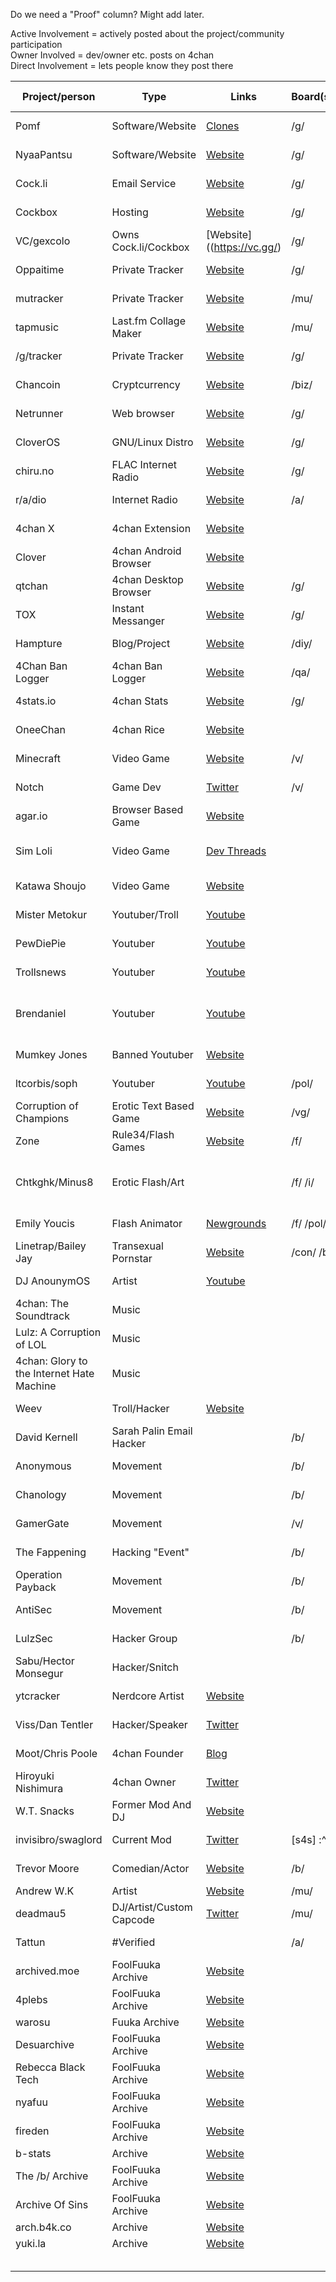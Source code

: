 Do we need a "Proof" column? Might add later.

Active Involvement = actively posted about the project/community participation<br>
Owner Involved = dev/owner etc. posts on 4chan<br>
Direct Involvement = lets people know they post there<br>


| Project/person             | Type                     | Links                                                                                 | Board(s)        | Closeness            | Source code                | Notes                                       
|----------------------------|--------------------------|---------------------------------------------------------------------------------------|-----------------|----------------------|----------------------------|---------------------------------------------
| Pomf                       | Software/Website         | [Clones](https://github.com/tsudoko/long-live-pomf/blob/master/long-live-pomf.md)     | /g/             | Active Involvement   | [(Code)](https://github.com/nokonoko/Pomf) |
| NyaaPantsu                 | Software/Website         | [Website](https://nyaa.pantsu.cat/)                                                   | /g/             | Active Involvement   | [(Code)](https://github.com/NyaaPantsu/nyaa) |
| Cock.li                    | Email Service            | [Website](https://cock.li/)                                                           | /g/             | Owner Involved       |                            |
| Cockbox                    | Hosting                  | [Website](https://cockbox.org)                                                        | /g/             | Owner Involved       |                            |
| VC/gexcolo                 | Owns Cock.li/Cockbox     | [Website]((https://vc.gg/)                                                            | /g/             | Direct Involvement   |                            |
| Oppaitime                  | Private Tracker          | [Website](https://oppaiti.me/)                                                        | /g/             | Active Involved      | [(Code)](https://git.oppaiti.me/Oppaitime/Gazelle/) |
| mutracker                  | Private Tracker          | [Website](https://mutracker.org/)                                                     | /mu/            | Active Involvement   |                            | ded
| tapmusic                   | Last.fm Collage Maker    | [Website](http://tapmusic.net/)                                                       | /mu/            | Owner Involved       |                            |
| /g/tracker                 | Private Tracker          | [Website](https://gtracker.installgentoo.com/)                                        | /g/             | Active Involvement   |                            | ded
| Chancoin                   | Cryptcurrency            | [Website](https://chancoin.org/)                                                      | /biz/           | Active Involvement   | [(Code)](https://github.com/Chancoin-core/CHANCOIN) |
| Netrunner                  | Web browser              | [Website](https://netrunner.cc/)                                                      | /g/             | Active Involvement   | [(Code)](https://gitgud.io/odilitime/netrunner/) |
| CloverOS                   | GNU/Linux Distro         | [Website](https://cloveros.ga/)                                                       | /g/             | Active Involvement   | [(Code)](https://gitgud.io/cloveros/cloveros) |
| chiru.no                   | FLAC Internet Radio      | [Website](https://chiru.no/)                                                          | /g/             | Active Involvement   | [(Code)](https://gitgud.io/chiru.no/chiru.no) |
| r/a/dio                    | Internet Radio           | [Website](https://r-a-d.io/)                                                          | /a/             | Active Involvement   |                            |
| 4chan X                    | 4chan Extension          | [Website](https://www.4chan-x.net/)                                                   |                 | Active Involvement   | [(Code)](https://github.com/ccd0/4chan-x) |
| Clover                     | 4chan Android Browser    | [Website](https://floens.github.io/Clover/)                                           |                 | Active Involvement   | [(Code)](https://github.com/Floens/Clover) |
| qtchan                     | 4chan Desktop Browser    | [Website](https://github.com/siavash119/qtchan/)                                      | /g/             | Active Involvement   | [(Code)](https://github.com/siavash119/qtchan/) |
| TOX                        | Instant Messanger        | [Website](https://tox.chat/)                                                          | /g/             | Active Involvement   |                            |
| Hampture                   | Blog/Project             | [Website](https://hampture.blogspot.com/)                                             | /diy/           | Owner Involved       |                            |
| 4Chan Ban Logger           | 4chan Ban Logger         | [Website](https://bans.verniy.xyz/)                                                   | /qa/            | Owner Involved       | [(Code)](https://github.com/ECHibiki/bans.verniy.xyz-Modern) | >4Chan
| 4stats.io                  | 4chan Stats              | [Website](https://4stats.io/)                                                         | /g/             | Owner Involved       |                            |
| OneeChan                   | 4chan Rice               | [Website](https://github.com/KevinParnell/OneeChan)                                   |                 | Owner Involved       | [(Code)](https://github.com/KevinParnell/OneeChan) |
| Minecraft                  | Video Game               | [Website](https://www.minecraft.net/)                                                 | /v/             | Owner Involved       |                            |
| Notch                      | Game Dev                 | [Twitter](https://twitter.com/notch)                                                  | /v/             | Active Involvement   |                            |
| agar.io                    | Browser Based Game       | [Website](https://agar.io/)                                                           |                 | Active Involvement   |                            |
| Sim Loli                   | Video Game               | [Dev Threads](https://8ch.net/agdg/catalog.html)                                      |                 | Owner Involved       |                            | Banned on 4chan.
| Katawa Shoujo              | Video Game               | [Website](https://www.katawa-shoujo.com/)                                             |                 | Owner Involved       |                            |
| Mister Metokur             | Youtuber/Troll           | [Youtube](https://www.youtube.com/channel/UCfYbb7nga6-icsFWWgS-kWw)                   |                 | Direct Involvement   |                            |
| PewDiePie                  | Youtuber                 | [Youtube](https://www.youtube.com/user/PewDiePie)                                     |                 | Direct Involvement   |                            |
| Trollsnews                 | Youtuber                 | [Youtube](https://www.youtube.com/user/Trollsnews)                                    |                 | Owner Involved       |                            | ded
| Brendaniel                 | Youtuber                 | [Youtube](https://www.youtube.com/user/BrendanielReads)                               |                 | Browses At Least     |                            | Dislikes his own 4chan videos.
| Mumkey Jones               | Banned Youtuber          | [Website](http://mumkeyjones.tv/)                                                     |                 | Browses At Least     |                            |
| ltcorbis/soph              | Youtuber                 | [Youtube](https://www.youtube.com/channel/UCT7BLBDnD-wEXeqZSg24aJw)                   | /pol/           | Browses At Least     |                            |
| Corruption of Champions    | Erotic Text Based Game   | [Website](https://www.fenoxo.com/play-games/)                                         | /vg/            | Owner Involved       |                            |
| Zone                       | Rule34/Flash Games       | [Website](http://www.zone-archive.com/)                                               | /f/             | Active Involvement   |                            | [/flash](https://4chan.org/flash)
| Chtkghk/Minus8             | Erotic Flash/Art         |                                                                                       | /f/ /i/         | Active Involvement   |                            | Korean. So his porn is illegal.
| Emily Youcis               | Flash Animator           | [Newgrounds](https://emily-youcis.newgrounds.com/)                                    | /f/ /pol/       | Active Involvement   |                            |
| Linetrap/Bailey Jay        | Transexual Pornstar      | [Website](https://www.ts-baileyjay.com/)                                              | /con/ /b/       | Attened 4chan con    |                            |
| DJ AnounymOS               | Artist                   | [Youtube](https://www.youtube.com/user/DJAnounymOS/videos)                            |                 | Active Involvement   |                            |
| 4chan: The Soundtrack      | Music                    |                                                                                       |                 | Active Involvement   |                            |
| Lulz: A Corruption of LOL  | Music                    |                                                                                       |                 | Active Involvement   |                            |
| 4chan: Glory to the Internet Hate Machine | Music     |                                                                                       |                 | Active Involvement   |                            |
| Weev                       | Troll/Hacker             | [Website](https://weev.net/)                                                          |                 | Active Involvement   |                            |
| David Kernell              | Sarah Palin Email Hacker |                                                                                       | /b/             | Active Involvement   |                            |
| Anonymous                  | Movement                 |                                                                                       | /b/             | Active Involvement   |                            |
| Chanology                  | Movement                 |                                                                                       | /b/             | Active Involvement   |                            |
| GamerGate                  | Movement                 |                                                                                       | /v/             | Active Involvement   |                            |
| The Fappening              | Hacking "Event"          |                                                                                       | /b/             | Active Involvement   |                            |
| Operation Payback          | Movement                 |                                                                                       | /b/             | Active Involvement   |                            |
| AntiSec                    | Movement                 |                                                                                       | /b/             | Active Involvement   |                            |
| LulzSec                    | Hacker Group             |                                                                                       | /b/             | Active Involvement   |                            |
| Sabu/Hector Monsegur       | Hacker/Snitch            |                                                                                       |                 | Close                |                            |
| ytcracker                  | Nerdcore Artist          | [Website](https://www.ytcracker.com/)                                                 |                 | Browses At Least     |  | [#antisec](https://www.youtube.com/watch?v=7YoDt-MxhHg)
| Viss/Dan Tentler           | Hacker/Speaker           | [Twitter](https://twitter.com/Viss)                                                   |                 | Browses At Least     |                            |
| Moot/Chris Poole           | 4chan Founder            | [Blog](https://chrishateswriting.com/)                                                |                 | Active Involvement   |                            |
| Hiroyuki Nishimura         | 4chan Owner              | [Twitter](https://twitter.com/hiroyuki_ni)                                            |                 | Active Involvement   |                            |
| W.T. Snacks                | Former Mod And DJ        | [Website](https://midnightsnacks.fm/)                                                 |                 | Active Involvement   |                            |
| invisibro/swaglord         | Current Mod              | [Twitter](https://twitter.com/invisibro)                                              | [s4s] :^)       | Active Involvement   |                            |
| Trevor Moore               | Comedian/Actor           | [Website](http://www.trevormoore.org/)                                                | /b/             | Browses At Least     |                            |
| Andrew W.K                 | Artist                   | [Website](http://www.andrewwk.com/)                                                   | /mu/            | Did a Q&A            |                            |
| deadmau5                   | DJ/Artist/Custom Capcode | [Twitter](https://twitter.com/deadmau5)                                               | /mu/            | Did a Q&A            |                            |
| Tattun                     | #Verified                |                                                                                       | /a/             | Does lots of Q&As    |                            |
| archived.moe               | FoolFuuka Archive        | [Website](https://archived.moe/)                                                      |                 |                      |                            |
| 4plebs                     | FoolFuuka Archive        | [Website](https://4plebs.org/)                                                        |                 |                      |                            |
| warosu                     | Fuuka Archive            | [Website](http://warosu.org/)                                                         |                 |                      |                            |
| Desuarchive                | FoolFuuka Archive        | [Website](https://desuarchive.org/)                                                   |                 |                      |                            |
| Rebecca Black Tech         | FoolFuuka Archive        | [Website](https://archive.rebeccablacktech.com/)                                      |                 |                      |                            |
| nyafuu                     | FoolFuuka Archive        | [Website](https://archive.nyafuu.org/)                                                |                 |                      |                            |
| fireden                    | FoolFuuka Archive        | [Website](https://boards.fireden.net/)                                                |                 |                      |                            |
| b-stats                    | Archive                  | [Website](https://archive.b-stats.org/)                                               |                 |                      |                            |
| The /b/ Archive            | FoolFuuka Archive        | [Website](https://thebarchive.com/)                                                   |                 |                      |                            |
| Archive Of Sins            | FoolFuuka Archive        | [Website](https://archiveofsins.com/)                                                 |                 |                      |                            |
| arch.b4k.co                | Archive                  | [Website](http://arch.b4k.co/)                                                        |                 |                      |                            |
| yuki.la                    | Archive                  | [Website](https://yuki.la/)                                                           |                 |                      |                            |
|                            |                          |                                                                                       |                 |                      |                            |
|                            |                          |                                                                                       |                 |                      |                            |
|                            |                          |                                                                                       |                 |                      |                            |
|                            |                          |                                                                                       |                 |                      |                            |
|                            |                          |                                                                                       |                 |                      |                            |























